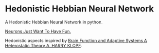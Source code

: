 # Hedonistic Hebbian Neural Network
A Hedonistic Hebbian Neural Network in python.

[Neurons Just Want To Have Fun.](https://youtu.be/PIb6AZdTr-A)

Hedonistic aspects inspired by [Brain Function and Adaptive Systems A Heterostatic Theory A. HARRY KLOPF](https://scholar.google.co.uk/scholar?cluster=4995640381579273145&hl=en&as_sdt=0,5&sciodt=0,5).
